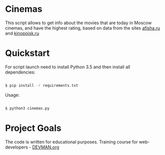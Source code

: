 # Cinemas

This script allows to get info about the movies that are today in Moscow cinemas, and have the highest rating, based on data from the sites [afisha.ru](https://www.afisha.ru/msk/schedule_cinema/) and [kinopoisk.ru](https://www.kinopoisk.ru/)

# Quickstart

For script launch need to install Python 3.5 and then install all dependencies:

```bash

$ pip install -r requirements.txt

```

Usage:

```bash

$ python3 cinemas.py

```

# Project Goals

The code is written for educational purposes. Training course for web-developers - [DEVMAN.org](https://devman.org)
